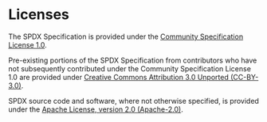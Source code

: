 # Licenses

The SPDX Specification is provided under the [Community Specification License 1.0](./1._Community_Specification_License-v1.md).

Pre-existing portions of the SPDX Specification from contributors who have not subsequently contributed under the Community Specification License 1.0 are provided under [Creative Commons Attribution 3.0 Unported (CC-BY-3.0)](https://creativecommons.org/licenses/by/3.0/).

SPDX source code and software, where not otherwise specified, is provided under the [Apache License, version 2.0 (Apache-2.0)](https://www.apache.org/licenses/LICENSE-2.0.txt).
